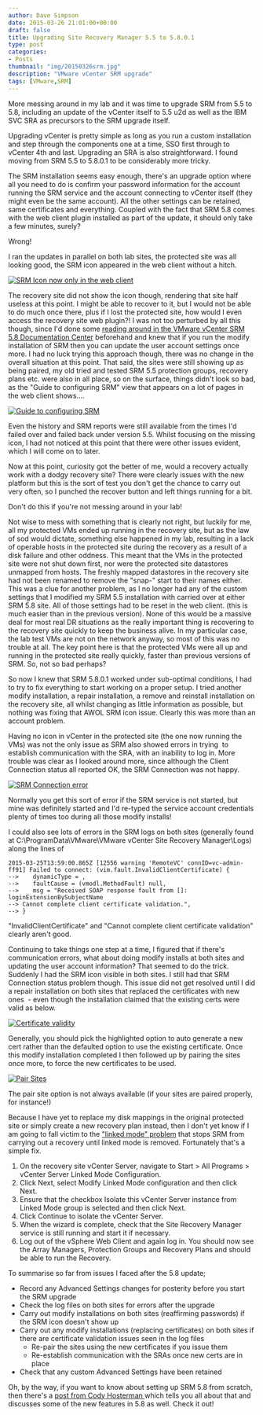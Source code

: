 ```yaml
---
author: Dave Simpson
date: 2015-03-26 21:01:00+00:00
draft: false
title: Upgrading Site Recovery Manager 5.5 to 5.8.0.1
type: post
categories:
- Posts
thumbnail: "img/20150326srm.jpg"
description: "VMware vCenter SRM upgrade"
tags: [VMware,SRM]
---
```


More messing around in my lab and it was time to upgrade SRM from 5.5 to 5.8, including an update of the vCenter itself to 5.5 u2d as well as the IBM SVC SRA as precursors to the SRM upgrade itself.   
  
Upgrading vCenter is pretty simple as long as you run a custom installation and step through the components one at a time, SSO first through to vCenter 4th and last. Upgrading an SRA is also straightforward. I found moving from SRM 5.5 to 5.8.0.1 to be considerably more tricky.  
  
The SRM installation seems easy enough, there's an upgrade option where all you need to do is confirm your password information for the account running the SRM service and the account connecting to vCenter itself (they might even be the same account). All the other settings can be retained, same certificates and everything. Coupled with the fact that SRM 5.8 comes with the web client plugin installed as part of the update, it should only take a few minutes, surely?   
  
Wrong!  
  
  
I ran the updates in parallel on both lab sites, the protected site was all looking good, the SRM icon appeared in the web client without a hitch.  
  
[![SRM Icon now only in the web client](/img/20150326srmup1.png)](/img/20150326srmup1.png)  

The recovery site did not show the icon though, rendering that site half useless at this point. I might be able to recover to it, but I would not be able to do much once there, plus if I lost the protected site, how would I even access the recovery site web plugin?! I was not too perturbed by all this though, since I'd done some [reading around in the VMware vCenter SRM 5.8 Documentation Center](http://pubs.vmware.com/srm-58/index.jsp?topic=%2Fcom.vmware.srm.install_config.doc%2FGUID-55A0D565-333C-4A5D-9B34-429DB48DBF5D.html&src=vmw_so_vex_dsimp_889) beforehand and knew that if you run the modify installation of SRM then you can update the user account settings once more. I had no luck trying this approach though, there was no change in the overall situation at this point. That said, the sites were still showing up as being paired, my old tried and tested SRM 5.5 protection groups, recovery plans etc. were also in all place, so on the surface, things didn't look so bad, as the "Guide to configuring SRM" view that appears on a lot of pages in the web client shows....  

[![Guide to configuring SRM](/img/20150326srmup3.png)](/img/20150326srmup3.png)  

Even the history and SRM reports were still available from the times I'd failed over and failed back under version 5.5. Whilst focusing on the missing icon, I had not noticed at this point that there were other issues evident, which I will come on to later.  
  
Now at this point, curiosity got the better of me, would a recovery actually work with a dodgy recovery site? There were clearly issues with the new platform but this is the sort of test you don't get the chance to carry out very often, so I punched the recover button and left things running for a bit.   

Don't do this if you're not messing around in your lab! 
  
Not wise to mess with something that is clearly not right, but luckily for me, all my protected VMs ended up running in the recovery site, but as the law of sod would dictate, something else happened in my lab, resulting in a lack of operable hosts in the protected site during the recovery as a result of a disk failure and other oddness. This meant that the VMs in the protected site were not shut down first, nor were the protected site datastores unmapped from hosts. The freshly mapped datastores in the recovery site had not been renamed to remove the "snap-" start to their names either. This was a clue for another problem, as I no longer had any of the custom settings that I modified my SRM 5.5 installation with carried over at either SRM 5.8 site. All of those settings had to be reset in the web client. (this is much easier than in the previous version). None of this would be a massive deal for most real DR situations as the really important thing is recovering to the recovery site quickly to keep the business alive. In my particular case, the lab test VMs are not on the network anyway, so most of this was no trouble at all. The key point here is that the protected VMs were all up and running in the protected site really quickly, faster than previous versions of SRM. So, not so bad perhaps?  
  
So now I knew that SRM 5.8.0.1 worked under sub-optimal conditions, I had to try to fix everything to start working on a proper setup. I tried another modify installation, a repair installation, a remove and reinstall installation on the recovery site, all whilst changing as little information as possible, but nothing was fixing that AWOL SRM icon issue. Clearly this was more than an account problem.  
  
Having no icon in vCenter in the protected site (the one now running the VMs) was not the only issue as SRM also showed errors in trying  to establish communication with the SRA, with an inability to log in. More trouble was clear as I looked around more, since although the Client Connection status all reported OK, the SRM Connection was not happy.  

[![SRM Connection error](/img/20150326srmup2.png)](/img/20150326srmup2.png)  
 
Normally you get this sort of error if the SRM service is not started, but mine was definitely started and I'd re-typed the service account credentials plenty of times too during all those modify installs!  
  
I could also see lots of errors in the SRM logs on both sites (generally found at C:\ProgramData\VMware\VMware vCenter Site Recovery Manager\Logs) along the lines of  

	2015-03-25T13:59:00.865Z [12556 warning 'RemoteVC' connID=vc-admin-ff91] Failed to connect: (vim.fault.InvalidClientCertificate) {  
	-->    dynamicType = ,   
	-->    faultCause = (vmodl.MethodFault) null,   
	-->    msg = "Received SOAP response fault from []: loginExtensionBySubjectName  
	--> Cannot complete client certificate validation.",   
	--> }  
  
"InvalidClientCertificate" and "Cannot complete client certificate validation" clearly aren't good.  
  
Continuing to take things one step at a time, I figured that if there's communication errors, what about doing modify installs at both sites and updating the user account information? That seemed to do the trick. Suddenly I had the SRM icon visible in both sites. I still had that SRM Connection status problem though. This issue did not get resolved until I did a repair installation on both sites that replaced the certificates with new ones  - even though the installation claimed that the existing certs were valid as below.  

[![Certificate validity](/img/20150326srmup4.png)](/img/20150326srmup4.png)  

Generally, you should pick the highlighted option to auto generate a new cert rather than the defaulted option to use the existing certificate. Once this modify installation completed I then followed up by pairing the sites once more, to force the new certificates to be used.  

[![Pair Sites](/img/20150326srmup5.png)](/img/20150326srmup5.png)  

The pair site option is not always available (if your sites are paired properly, for instance!)  

Because I have yet to replace my disk mappings in the original protected site or simply create a new recovery plan instead, then I don't yet know if I am going to fall victim to the ["linked mode" problem](http://kb.vmware.com/selfservice/microsites/search.do?language=en_US&cmd=displayKC&externalId=2093902&src=vmw_so_vex_dsimp_889) that stops SRM from carrying out a recovery until linked mode is removed. Fortunately that's a simple fix.  

  1. On the recovery site vCenter Server, navigate to Start > All Programs > vCenter Server Linked Mode Configuration. 
  2. Click Next, select Modify Linked Mode configuration and then click Next. 
  3. Ensure that the checkbox Isolate this vCenter Server instance from Linked Mode group is selected and then click Next. 
  4. Click Continue to isolate the vCenter Server. 
  5. When the wizard is complete, check that the Site Recovery Manager service is still running and start it if necessary. 
  6. Log out of the vSphere Web Client and again log in. You should now see the Array Managers, Protection Groups and Recovery Plans and should be able to run the Recovery. 
  
To summarise so far from issues I faced after the 5.8 update;   

  * Record any Advanced Settings changes for posterity before you start the SRM upgrade
  * Check the log files on both sites for errors after the upgrade
  * Carry out modify installations on both sites (reaffirming passwords) if the SRM icon doesn't show up
  * Carry out any modify installations (replacing certificates) on both sites if there are certificate validation issues seen in the log files
    * Re-pair the sites using the new certificates if you issue them
    * Re-establish communication with the SRAs once new certs are in place
  * Check that any custom Advanced Settings have been retained
 
 
Oh, by the way, if you want to know about setting up SRM 5.8 from scratch, then there's a [post from Cody Hosterman ](http://codyhosterman.com/2014/09/11/vmware-vcenter-site-recovery-manager-5-8/)which tells you all about that and discusses some of the new features in 5.8 as well. Check it out!
